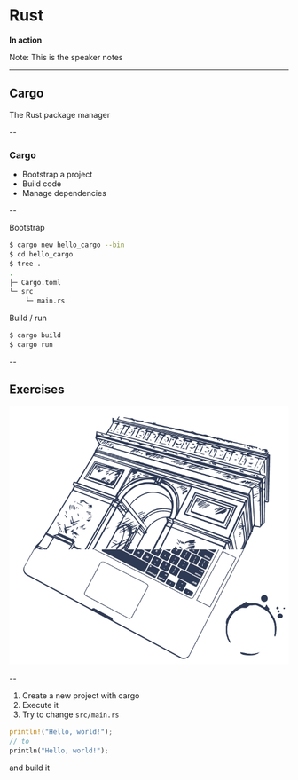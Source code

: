 <!-- .slide: data-background="#2C374C" -->

# Rust

**In action** <!-- .element: class="grisFonce2" -->

Note:
    This is the speaker notes

---

## Cargo

The Rust package manager <!-- .element: class="beige" -->

--

### Cargo

* Bootstrap a project
* Build code
* Manage dependencies

--


Bootstrap

```bash
$ cargo new hello_cargo --bin
$ cd hello_cargo
$ tree .
.
├─ Cargo.toml
└─ src
    └─ main.rs
```

Build / run

```bash
$ cargo build
$ cargo run
```

--

## Exercises

![triomphe](images/triomphe.png) <!-- .element: class="borderless medium" -->

--

1. Create a new project with cargo
2. Execute it
3. Try to change ```src/main.rs``` 

```rust
println!("Hello, world!");
// to 
println("Hello, world!");
```

and build it   



